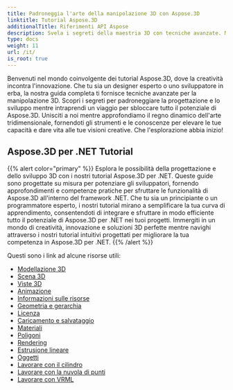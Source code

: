 ```yaml
---
title: Padroneggia l'arte della manipolazione 3D con Aspose.3D
linktitle: Tutorial Aspose.3D
additionalTitle: Riferimenti API Aspose
description: Svela i segreti della maestria 3D con tecniche avanzate. Migliora le tue capacità di progettazione e sviluppo con la nostra guida completa per liberare la creatività 3D.
type: docs
weight: 11
url: /it/
is_root: true
---
```


Benvenuti nel mondo coinvolgente dei tutorial Aspose.3D, dove la creatività incontra l'innovazione. Che tu sia un designer esperto o uno sviluppatore in erba, la nostra guida completa ti fornisce tecniche avanzate per la manipolazione 3D. Scopri i segreti per padroneggiare la progettazione e lo sviluppo mentre intraprendi un viaggio per sbloccare tutto il potenziale di Aspose.3D. Unisciti a noi mentre approfondiamo il regno dinamico dell'arte tridimensionale, fornendoti gli strumenti e le conoscenze per elevare le tue capacità e dare vita alle tue visioni creative. Che l'esplorazione abbia inizio!

## Aspose.3D per .NET Tutorial
{{% alert color="primary" %}}
Esplora le possibilità della progettazione e dello sviluppo 3D con i nostri tutorial Aspose.3D per .NET. Queste guide sono progettate su misura per potenziare gli sviluppatori, fornendo approfondimenti e competenze pratiche per sfruttare le funzionalità di Aspose.3D all'interno del framework .NET. Che tu sia un principiante o un programmatore esperto, i nostri tutorial mirano a semplificare la tua curva di apprendimento, consentendoti di integrare e sfruttare in modo efficiente tutto il potenziale di Aspose.3D per .NET nei tuoi progetti. Immergiti in un mondo di creatività, innovazione e soluzioni 3D perfette mentre navighi attraverso i nostri tutorial intuitivi progettati per migliorare la tua competenza in Aspose.3D per .NET.
{{% /alert %}}

Questi sono i link ad alcune risorse utili:
 
- [Modellazione 3D](./net/3d-modeling/)
- [Scena 3D](./net/3d-scene/)
- [Viste 3D](./net/3d-viewports/)
- [Animazione](./net/animation/)
- [Informazioni sulle risorse](./net/asset-information/)
- [Geometria e gerarchia](./net/geometry-and-hierarchy/)
- [Licenza](./net/license/)
- [Caricamento e salvataggio](./net/loading-and-saving/)
- [Materiali](./net/materials/)
- [Poligoni](./net/polygons/)
- [Rendering](./net/rendering/)
- [Estrusione lineare](./net/linear-extrusion/)
- [Oggetti](./net/objects/)
- [Lavorare con il cilindro](./net/working-with-cylinder/)
- [Lavorare con la nuvola di punti](./net/working-with-point-cloud/)
- [Lavorare con VRML](./net/working-with-vrml/)


